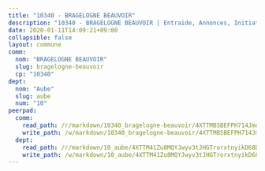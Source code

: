 ```yaml
---
title: "10340 - BRAGELOGNE BEAUVOIR"
description: "10340 - BRAGELOGNE BEAUVOIR | Entraide, Annonces, Initiatives"
date: 2020-01-11T14:09:21+09:00
collapsible: false
layout: commune
comm:
  nom: "BRAGELOGNE BEAUVOIR"
  slug: bragelogne-beauvoir
  cp: "10340"
dept:
  nom: "Aube"
  slug: aube
  num: "10"
peerpad:
  comm:
    read_path: /r/markdown/10340_bragelogne-beauvoir/4XTTMBSBEFPH714JmqFazDbpqEbYLoycc71NR22vpWKRA31z8
    write_path: /w/markdown/10340_bragelogne-beauvoir/4XTTMBSBEFPH714JmqFazDbpqEbYLoycc71NR22vpWKRA31z8-K3TgTtrniKLPLm1Df3vzY8Uj78VKWH1Poc6PPwoxH8nmZ5nAG62wiXiEhPmunqdgNogH6vhJVGTMGHAHLXv1FpLABttT4N57XzcRJKRNXuXWXtLoynXLXM1MWtQ6hwkaRpngHJWC
  dept:
    read_path: /r/markdown/10_aube/4XTTM41Zu8MQYJwyv3tJHGTrorxtnyikD68DsVemyiZk3ThMz
    write_path: /w/markdown/10_aube/4XTTM41Zu8MQYJwyv3tJHGTrorxtnyikD68DsVemyiZk3ThMz-K3TgTmGUJaeXhcyrKr3gXoqmq82GkfYoTwSCbr39jXo2qoiz4eMZ1zWf94tEK8PkgCEQwZ6j878iec7q7nyW22BbTVtKr2C3mJwkjMoqhPxRA9brvyfx2cZBiMVgJntTtrf7GrDW
---
```


